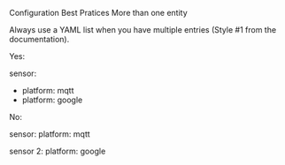 Configuration Best Pratices
More than one entity

Always use a YAML list when you have multiple entries (Style #1 from the documentation).

Yes:

sensor:
- platform: mqtt
- platform: google

No:

sensor:
  platform: mqtt

sensor 2:
  platform: google
